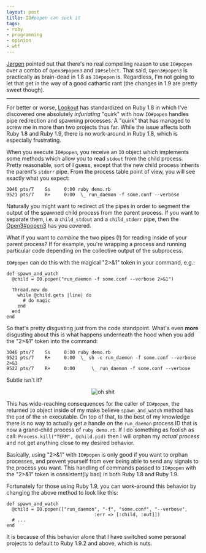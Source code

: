 ```yaml
---
layout: post
title: IO#popen can suck it
tags:
- ruby
- programming
- opinion
- wtf
---
```


[J&oslash;rgen](https://twitter.com/jorgenpt/) pointed out that there's no real
compelling reason to use `IO#popen` over a combo of `Open3#popen3` and
`IO#select`. That said, `Open3#popen3` is practically as brain-dead in 1.8 as
`IO#popen` is. Regardless, I'm not going to let that get in the way of a good cathartic rant (the changes in 1.9 are pretty sweet though).

----

For better or worse, [Lookout](http://www.mylookout.com/about/jobs) has
standardized on Ruby 1.8 in which I've discovered one absolutely *infuriating*
"quirk" with how `IO#popen` handles pipe redirection and spawning processes. A
"quirk" that has managed to screw me in more than two projects thus far. While
the issue affects both Ruby 1.8 and Ruby 1.9, there is no work-around in Ruby
1.8, which is especially frustrating.


When you execute `IO#popen`, you receive an `IO` object which implements some
methods which allow you to read `stdout` from the child process. Pretty
reasonable, sort of I guess, except that the new child process inherits the
parent's `stderr` pipe. From the process table point of view, you will see
exactly what you expect:

    3046 pts/7    Ss     0:00 ruby demo.rb
    9521 pts/7    R+     0:00  \_ run_daemon -f some.conf --verbose


Naturally you might want to redirect _all_ the pipes in order to segment
the output of the spawned child process from the parent process. If you want to
separate them, i.e. a `child_stdout` and a `child_stderr` pipe, then the
[Open3#popen3](http://www.ruby-doc.org/stdlib-1.9.3/libdoc/open3/rdoc/Open3.html#method-c-popen3)
has you covered.

What if you want to *combine* the two pipes (!) for reading inside of your
parent process? If for example, you're wrapping a process and running
particular code depending on the collective output of the subprocess.

`IO#popen` can do this with the magical "2>&1" token in your
command, e.g.:

    def spawn_and_watch
      @child = IO.popen("run_daemon -f some.conf --verbose 2>&1")

      Thread.new do
        while @child.gets |line| do
          # do magic
        end
      end
    end

So that's pretty disgusting just from the code standpoint. What's even **more**
disgusting about this is what happens underneath the hood when you add the
"2>&1" token into the command:

    3046 pts/7    Ss     0:00 ruby demo.rb
    9521 pts/7    R+     0:00  \_ sh -c run_daemon -f some.conf --verbose 2>&1
    9522 pts/7    R+     0:00      \_ run_daemon -f some.conf --verbose


Subtle isn't it?

<center><img
src="http://agentdero.cachefly.net/unethicalblogger.com/images/ohshit.jpg"
alt="oh shit"/></center>


This has wide-reaching consequences for the caller of
`IO#popen`, the returned `IO` object inside of my make believe
`spawn_and_watch` method has the `pid` of the `sh` executable. On top of that,
to the best of my knowledge there is no way to actually get a handle on the
`run_daemon` process ID that is now a grand-child process of `ruby demo.rb`. If
I do something as foolish as call: `Process.kill("TERM", @child.pid)` then I
will orphan my *actual process* and not get anything close to my desired
behavior.

Basically, using "2>&1" with `IO#popen` is only good if you want to orphan
processes, and prevent yourself from ever being able to send any signals to the
process you want. This handling of commands passed to `IO#popen` with the
"2>&1" token is consistent(ly bad) in both Ruby 1.8 and Ruby 1.9.

Fortunately for those using Ruby 1.9, you can work-around this behavior by
changing the above method to look like this:

    def spawn_and_watch
      @child = IO.popen(["run_daemon", "-f", "some.conf", "--verbose",
                                    :err => [:child, :out]])
      # ...
    end

It is because of this behavior alone that I have switched some personal
projects to default to Ruby 1.9.2 and above, which is nuts.

